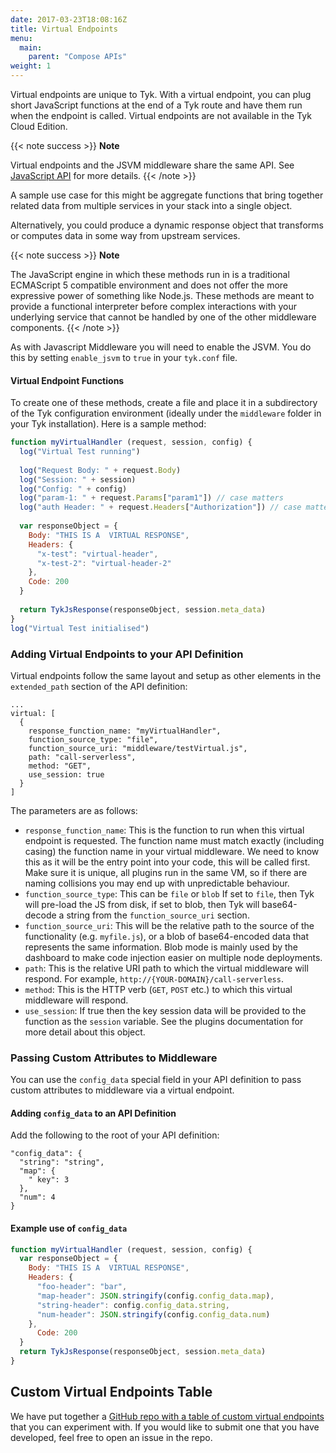 ```yaml
---
date: 2017-03-23T18:08:16Z
title: Virtual Endpoints
menu:
  main:
    parent: "Compose APIs"
weight: 1 
---
```


Virtual endpoints are unique to Tyk. With a virtual endpoint, you can plug short JavaScript functions at the end of a Tyk route and have them run when the endpoint is called. Virtual endpoints are not available in the Tyk Cloud Edition.

{{< note success >}}
**Note**  

Virtual endpoints and the JSVM middleware share the same API. See [JavaScript API](/plugins/supported-languages/javascript-middleware/javascript-api/) for more details.
{{< /note >}}

A sample use case for this might be aggregate functions that bring together related data from multiple services in your stack into a single object.

Alternatively, you could produce a dynamic response object that transforms or computes data in some way from upstream services.

{{< note success >}}
**Note**  

The JavaScript engine in which these methods run in is a traditional ECMAScript 5 compatible environment and does not offer the more expressive power of something like Node.js. These methods are meant to provide a functional interpreter before complex interactions with your underlying service that cannot be handled by one of the other middleware components.
{{< /note >}}

As with Javascript Middleware you will need to enable the JSVM. You do this by setting `enable_jsvm` to `true` in your `tyk.conf` file.

#### Virtual Endpoint Functions

To create one of these methods, create a file and place it in a subdirectory of the Tyk configuration environment (ideally under the `middleware` folder in your Tyk installation). Here is a sample method:

```javascript
function myVirtualHandler (request, session, config) {
  log("Virtual Test running")
  
  log("Request Body: " + request.Body)
  log("Session: " + session)
  log("Config: " + config)
  log("param-1: " + request.Params["param1"]) // case matters
  log("auth Header: " + request.Headers["Authorization"]) // case matters
  
  var responseObject = {
    Body: "THIS IS A  VIRTUAL RESPONSE",
    Headers: {
      "x-test": "virtual-header",
      "x-test-2": "virtual-header-2"
    },
    Code: 200
  }
  
  return TykJsResponse(responseObject, session.meta_data)   
}
log("Virtual Test initialised")
```



### Adding Virtual Endpoints to your API Definition

Virtual endpoints follow the same layout and setup as other elements in the `extended_path` section of the API definition:

```{.json}
...
virtual: [
  {
    response_function_name: "myVirtualHandler",
    function_source_type: "file",
    function_source_uri: "middleware/testVirtual.js",
    path: "call-serverless",
    method: "GET",
    use_session: true
  }
]
```

The parameters are as follows:

*   `response_function_name`: This is the function to run when this virtual endpoint is requested. The function name must match exactly (including casing) the function name in your virtual middleware. We need to know this as it will be the entry point into your code, this will be called first. Make sure it is unique, all plugins run in the same VM, so if there are naming collisions you may end up with unpredictable behaviour.
*   `function_source_type`: This can be `file` or `blob` If set to `file`, then Tyk will pre-load the JS from disk, if set to blob, then Tyk will base64-decode a string from the `function_source_uri` section.
*   `function_source_uri`: This will be the relative path to the source of the functionality (e.g. `myfile.js`), or a blob of base64-encoded data that represents the same information. Blob mode is mainly used by the dashboard to make code injection easier on multiple node deployments.
*   `path`: This is the relative URI path to which the virtual middleware will respond. For example, `http://{YOUR-DOMAIN}/call-serverless`.
*   `method`: This is the HTTP verb (`GET`, `POST` etc.) to which this virtual middleware will respond.
*   `use_session`: If true then the key session data will be provided to the function as the `session` variable. See the plugins documentation for more detail about this object.

### Passing Custom Attributes to Middleware

You can use the `config_data` special field in your API definition to pass custom attributes to middleware via a virtual endpoint.

#### Adding `config_data` to an API Definition

Add the following to the root of your API definition:

```{.json}
"config_data": {
  "string": "string",
  "map": {
    " key": 3
  },
  "num": 4
}
```

#### Example use of `config_data`

```javascript
function myVirtualHandler (request, session, config) {      
  var responseObject = {
    Body: "THIS IS A  VIRTUAL RESPONSE",
    Headers: {
      "foo-header": "bar",
      "map-header": JSON.stringify(config.config_data.map),
      "string-header": config.config_data.string,
      "num-header": JSON.stringify(config.config_data.num)
    },
      Code: 200
  }
  return TykJsResponse(responseObject, session.meta_data)
}
```
## Custom Virtual Endpoints Table

We have put together a [GitHub repo with a table of custom virtual endpoints](https://github.com/TykTechnologies/custom-plugins#virtual-endpoints) that you can experiment with. If you would like to submit one that you have developed, feel free to open an issue in the repo.